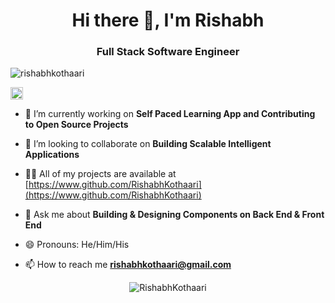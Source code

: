 <!--
### Hi there 👋
**RishabhKothaari/rishabhkothaari** is a ✨ _special_ ✨ repository because its `README.md` (this file) appears on your GitHub profile.

Here are some ideas to get you started:

- 🔭 I’m currently working on ...
- 🌱 I’m currently learning ...
- 👯 I’m looking to collaborate on ...
- 🤔 I’m looking for help with ...
- 💬 Ask me about ...
- 📫 How to reach me: ...
- 😄 Pronouns: ...
- ⚡ Fun fact: ...
-->


<h1 align="center">Hi there 👋, I'm Rishabh</h1>
<h3 align="center">Full Stack Software Engineer</h3>
<p align="left"> <img src="https://komarev.com/ghpvc/?username=RishabhKothaari" alt="rishabhkothaari" /> </p>
<p align="left"> 
  <a href="https://linkedin.com/in/rishabhkothaari" target="blank"><img align="center" src="https://cdn.jsdelivr.net/npm/simple-icons@3.0.1/icons/linkedin.svg" alt="rishab-pdx" height="20" width="20" /></a>
</p>

- 🔭 I’m currently working on **Self Paced Learning App and Contributing to Open Source Projects**

- 👯 I’m looking to collaborate on **Building Scalable Intelligent Applications**

- 👨‍💻 All of my projects are available at [https://www.github.com/RishabhKothaari](https://www.github.com/RishabhKothaari)

- 💬 Ask me about **Building & Designing Components on Back End & Front End**

- 😄 Pronouns: He/Him/His

- 📫 How to reach me **rishabhkothaari@gmail.com**

<!-- <p align="left">
<img src="https://devicons.github.io/devicon/devicon.git/icons/react/react-original-wordmark.svg" alt="react" width="20" height="20"/> 
<img src="https://devicons.github.io/devicon/devicon.git/icons/angularjs/angularjs-original.svg" alt="angularjs" width="20" height="20"/> 
<img src="https://devicons.github.io/devicon/devicon.git/icons/bootstrap/bootstrap-plain.svg" alt="bootstrap" width="20" height="20"/> 
<img src="https://devicons.github.io/devicon/devicon.git/icons/css3/css3-original-wordmark.svg" alt="css3" width="20" height="20"/> 
<img src="https://devicons.github.io/devicon/devicon.git/icons/html5/html5-original-wordmark.svg" alt="html5" width="20" height="20"/> 
<img src="https://devicons.github.io/devicon/devicon.git/icons/java/java-original-wordmark.svg" alt="java" width="20" height="20"/> 
<img src="https://devicons.github.io/devicon/devicon.git/icons/javascript/javascript-original.svg" alt="javascript" width="20" height="20"/> 
<img src="https://devicons.github.io/devicon/devicon.git/icons/typescript/typescript-original.svg" alt="typescript" width="20" height="20"/> 
<img src="https://devicons.github.io/devicon/devicon.git/icons/mysql/mysql-original-wordmark.svg" alt="mysql" width="20" height="20"/> 
<img src="https://devicons.github.io/devicon/devicon.git/icons/redis/redis-original-wordmark.svg" alt="redis" width="20" height="20"/> 
<img src="https://devicons.github.io/devicon/devicon.git/icons/sass/sass-original.svg" alt="sass" width="20" height="20"/> 
<img src="https://devicons.github.io/devicon/devicon.git/icons/nodejs/nodejs-original-wordmark.svg" alt="nodejs" width="20" height="20"/> 
<img src="https://devicons.github.io/devicon/devicon.git/icons/python/python-original-wordmark.svg" alt="python" width="20" height="20"/> 
<img src="https://devicons.github.io/devicon/devicon.git/icons/nginx/nginx-original.svg" alt="nginx" width="20" height="20"/> 
<img src="https://devicons.github.io/devicon/devicon.git/icons/linux/linux-original.svg" alt="linux" width="20" height="20"/> 
<img src="https://devicons.github.io/devicon/devicon.git/icons/webpack/webpack-original.svg" alt="webpack" width="20" height="20"/> 
<img src="https://devicons.github.io/devicon/devicon.git/icons/express/express-original-wordmark.svg" alt="express" width="20" height="20"/>
</p> -->
<p align="center"> <img src="https://github-readme-stats.vercel.app/api?username=RishabhKothaari&show_icons=true" alt="RishabhKothaari" /> </p>
